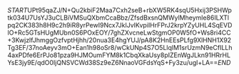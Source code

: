 $START$UPt95qaZJ/N+Qu2kbiF2Maa7Cxh2seB+rbXW5RK4sqU5Hxij3PSHWptk034U7UsYJ3uCLBiVMSuQXbmCcaBbz/ZfsdBxsnQMWylMheymle86ILXTlpq2CK383h8H9c2h9iR8yrPewI9Ncx7JklJvIKvpiIHrFPrJ2krpYZyUHL4SqEVDlO+Rc5GTsHUgMUbn0S6POxEOY/7ghZXvcneLwStgmOP0W5fO+Ws8ri4CC+3KwjzlfJhmggOzfvptHjhh/20nua3E4hgYUJ/pA8K2HnEEsPLfg9XlHNH1X92Tg3EF/37noAeyv3mO+Ean1h98oSr8/wCkUNp4S7O5LlqlM1srUzmN9eCfILLh4axPDfe6ErPJo81pza9HJMOumFYM8k1CbqXkaUsy8pIZEnWgJLkn91HRrHLYsE3jy9E/qdO0IjQNSVCWd38Sz9eZ6NnaoVGFdsYqS+Fy3zu/ugl+LA==$END$